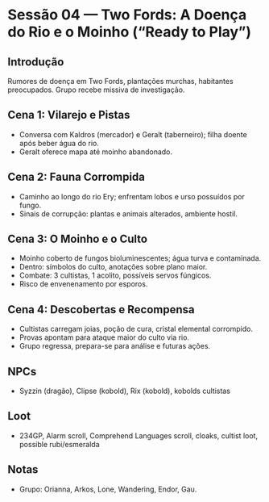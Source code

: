 # Sessão 04 — Two Fords: A Doença do Rio e o Moinho (“Ready to Play”)

## Introdução
Rumores de doença em Two Fords, plantações murchas, habitantes preocupados. Grupo recebe missiva de investigação.

## Cena 1: Vilarejo e Pistas
- Conversa com Kaldros (mercador) e Geralt (taberneiro); filha doente após beber água do rio.
- Geralt oferece mapa até moinho abandonado.

## Cena 2: Fauna Corrompida
- Caminho ao longo do rio Ery; enfrentam lobos e urso possuídos por fungo.
- Sinais de corrupção: plantas e animais alterados, ambiente hostil.

## Cena 3: O Moinho e o Culto
- Moinho coberto de fungos bioluminescentes; água turva e contaminada.
- Dentro: símbolos do culto, anotações sobre plano maior.
- Combate: 3 cultistas, 1 acolito, possíveis servos fúngicos.
- Risco de envenenamento por esporos.

## Cena 4: Descobertas e Recompensa
- Cultistas carregam joias, poção de cura, cristal elemental corrompido.
- Provas apontam para ataque maior do culto via rio.
- Grupo regressa, prepara-se para análise e futuras ações.

## NPCs
- Syzzin (dragão), Clipse (kobold), Rix (kobold), kobolds cultistas

## Loot
- 234GP, Alarm scroll, Comprehend Languages scroll, cloaks, cultist loot, possible rubi/esmeralda

## Notas
- Grupo: Orianna, Arkos, Lone, Wandering, Endor, Gau.

